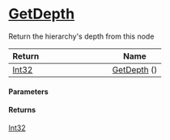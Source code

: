 # [GetDepth](./HierarchyElement--GetDepth.md)

Return the hierarchy's depth from this node

| <span>Return&nbsp;&nbsp;&nbsp;&nbsp;&nbsp;&nbsp;&nbsp;&nbsp;&nbsp;&nbsp;&nbsp;&nbsp;&nbsp;&nbsp;&nbsp;&nbsp;&nbsp;&nbsp;&nbsp;&nbsp;&nbsp;&nbsp;&nbsp;&nbsp;&nbsp;&nbsp;&nbsp;&nbsp;&nbsp;&nbsp;</span> | Name | 
| --- | --- | 
| [Int32](https://docs.microsoft.com/en-us/dotnet/api/System.Int32) | [GetDepth](./HierarchyElement--GetDepth.md) () | 


#### Parameters

#### Returns
[Int32](https://docs.microsoft.com/en-us/dotnet/api/System.Int32)<br>
